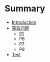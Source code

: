 # Summary

* [Introduction](README.md)
* [获取问题](获取问题.md)
    * [P1](p1.md)
    * P6
    * P7
    * P8
* [Test](test.md)

